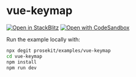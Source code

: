 # vue-keymap

[![Open in StackBlitz](https://developer.stackblitz.com/img/open_in_stackblitz.svg)](https://stackblitz.com/github/prosekit/examples/tree/master/vue-keymap)
[![Open with CodeSandbox](https://assets.codesandbox.io/github/button-edit-lime.svg)](https://codesandbox.io/p/sandbox/github/prosekit/examples/tree/master/vue-keymap)

Run the example locally with:

```bash
npx degit prosekit/examples/vue-keymap
cd vue-keymap
npm install
npm run dev
```
